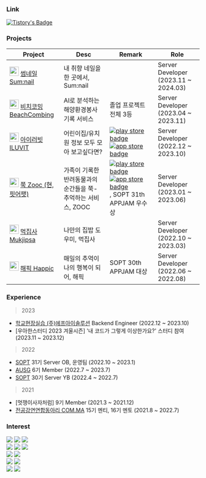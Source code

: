 ### Link
[![Tistory's Badge](https://github-readme-tistory-card.vercel.app/api/badge?name=devDiary&theme=tistory)](https://seowoolog.tistory.com/)
<br>



### Projects

| Project | Desc | Remark | Role |
|------|---|---|----|
| <img src="sumnail.png" width="24px" height="24px" /> [썸네일 Sum:nail](https://github.com/Sum-nail/sum-nail-server) | 내 취향 네일을 한 곳에서, Sum:nail  | | Server Developer (2023.11 ~ 2024.03) |
| <img src="BeachCombing.png" width="24px" height="24px" /> [비치코밍 BeachCombing](https://github.com/Beachcombing/beachcombing-backend) | AI로 분석하는 해양환경봉사 기록 서비스 | 졸업 프로젝트 전체 3등 | Server Developer (2023.04 ~ 2023.11) |
| <img src="iluvit.png" width="24px" height="24px" /> [아이러빗 ILUVIT](https://github.com/dltjdn/iluvit-backend) | 어린이집/유치원 정보 모두 모아 보고싶다면? |[![play store badge](http://img.shields.io/badge/Play%20Store-414141?style=flat-square&logo=google-play&link=https://play.google.com/store/apps/details)](https://play.google.com/store/apps/details?id=com.iluvit.app&hl=ko-KR) [![app store badge](http://img.shields.io/badge/App%20Store-0D96F6?logoColor=white&style=flat-square&logo=appstore)](https://apps.apple.com/kr/app/%EC%95%84%EC%9D%B4%EB%9F%AC%EB%B9%97/id6450625509)| Server Developer (2022.12 ~ 2023.10) |
| <img src="zooc.png" width="24px" height="24px"/> [쭉 Zooc (현, 핏어팻)](https://github.com/TeamZOOC/ZOOC-SERVER)| 가족이 기록한 반려동물과의 순간들을 쭉- 추억하는 서비스, ZOOC | [![play store badge](http://img.shields.io/badge/Play%20Store-414141?style=flat-square&logo=google-play&link=https://play.google.com/store/apps/details)](https://play.google.com/store/search?q=%ED%95%8F%EC%96%B4%ED%8C%BB&c=apps&hl=ko) [![app store badge](http://img.shields.io/badge/App%20Store-0D96F6?logoColor=white&style=flat-square&logo=appstore&link=https://apps.apple.com/us/app/havit/id1607518014)](https://apps.apple.com/kr/app/zooc/id1669547675) , SOPT 31th APPJAM 우수상 | Server Developer (2023.01 ~ 2023.06) |
| <img src="Mukjipsa.png" width="24px" height="24px"/> [먹집사 Mukjipsa](https://github.com/Mukjipsa/Mukjipsa-Server)| 나만의 집밥 도우미, 먹집사 | | Server Developer (2022.10 ~ 2023.03) |
| <img src="happic.png" width="24px" height="24px" /> [해픽 Happic](https://github.com/TeamHappic/happic-Server) | 매일의 추억이 나의 행복이 되어, 해픽 | SOPT 30th APPJAM 대상 | Server Developer (2022.06 ~ 2022.08) |

### Experience

> 2023
* [학교현장실습 (주)에프아이솔루션](http://www.fisolution.co.kr/index#SOFTWARE) Backend Engineer (2022.12 ~ 2023.10)
* [우아한스터디 2023 겨울시즌] '내 코드가 그렇게 이상한가요?' 스터디 참여 (2023.11 ~ 2023.12)

> 2022
* [SOPT](https://www.sopt.org/) 31기 Server OB, 운영팀 (2022.10 ~ 2023.1)
* [AUSG](https://ausg.me/) 6기 Member (2022.7 ~ 2023.7)
* [SOPT](https://www.sopt.org/) 30기 Server YB (2022.4 ~ 2022.7)
 
> 2021
* [멋쟁이사자처럼] 9기 Member (2021.3 ~ 2021.12)
* [전공강연연합동아리 COM.MA](https://www.instagram.com/com_ma2023/?utm_source=ig_embed&ig_rid=338e6f25-9813-4828-8f3d-58f75dc47613) 15기 멘티, 16기 멘토 (2021.8 ~ 2022.7)

### Interest
<img src="https://img.shields.io/badge/Java-007396?style=flat-square&logo=Java&logoColor=white"/> <img src="https://img.shields.io/badge/JavaScript-F7DF1E?style=flat-square&logo=JavaScript&logoColor=white"/> <img src="https://img.shields.io/badge/TypeScript-2d79c7?style=flat-square&logo=TypeScript&logoColor=white"/>
<br/>
<img src="https://img.shields.io/badge/SpringBoot-6DB33F?style=flat-square&logo=SpringBoot&logoColor=white"/> <img src="https://img.shields.io/badge/Node.js-339933?style=flat-square&logo=Node.js&logoColor=white"/> <img src="https://img.shields.io/badge/Express-000000?style=flat-square&logo=Express&logoColor=white"/>
<br/>
<img src="https://img.shields.io/badge/MySQL-4479A1?style=flat-square&logo=MySQL&logoColor=white"/> <img src="https://img.shields.io/badge/MongoDB-47A248?style=flat-square&logo=MongoDB&logoColor=white"/>
<br/>
 <img src="https://img.shields.io/badge/AmazonAWS-232F3E?style=flat-square&logo=AmazonAWS&logoColor=white"/> <img src="https://img.shields.io/badge/GitHub&nbsp;Actions-2088FF?style=flat-square&logo=GitHub-Actions&logoColor=white"/>
 <br/>
  <img src="https://img.shields.io/badge/Git-f05030?style=flat-square&logo=Git&logoColor=white"/>
 <img src="https://img.shields.io/badge/GitHub-black?style=flat-square&logo=GitHub&logoColor=white"/>
<br/>
